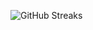![GitHub Streaks](https://github-streaks-mqc9.onrender.com/streak/happilli/image?theme=midnight&cache_bust=1743163105&lang=ja)
